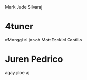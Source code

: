 
Mark Jude Silvaraj


# 4tuner
#Monggi si josiah
Matt Ezekiel Castillo
# Juren Pedrico
agay
ploe aj

